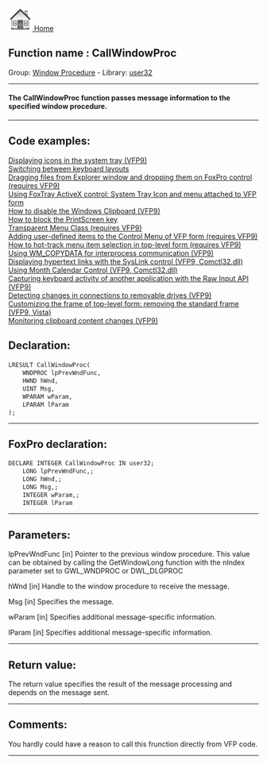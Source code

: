 [<img src="../../images/home.png"> Home ](https://github.com/VFPX/Win32API)  

## Function name : CallWindowProc
Group: [Window Procedure](../../functions_group.md#Window_Procedure)  -  Library: [user32](../../Libraries.md#user32)  
***  


#### The CallWindowProc function passes message information to the specified window procedure.
***  


## Code examples:
[Displaying icons in the system tray (VFP9)](../../samples/sample_235.md)  
[Switching between keyboard layouts](../../samples/sample_275.md)  
[Dragging files from Explorer window and dropping them on FoxPro control (requires VFP9)](../../samples/sample_323.md)  
[Using FoxTray ActiveX control: System Tray Icon and menu attached to VFP form](../../samples/sample_336.md)  
[How to disable the Windows Clipboard (VFP9)](../../samples/sample_488.md)  
[How to block the PrintScreen key](../../samples/sample_489.md)  
[Transparent Menu Class (requires VFP9)](../../samples/sample_496.md)  
[Adding user-defined items to the Control Menu of VFP form (requires VFP9)](../../samples/sample_512.md)  
[How to hot-track menu item selection in top-level form (requires VFP9)](../../samples/sample_521.md)  
[Using WM_COPYDATA for interprocess communication (VFP9)](../../samples/sample_536.md)  
[Displaying hypertext links with the SysLink control (VFP9, Comctl32.dll)](../../samples/sample_559.md)  
[Using Month Calendar Control (VFP9, Comctl32.dll)](../../samples/sample_560.md)  
[Capturing keyboard activity of another application with the Raw Input API (VFP9)](../../samples/sample_572.md)  
[Detecting changes in connections to removable drives (VFP9)](../../samples/sample_573.md)  
[Customizing the frame of top-level form: removing the standard frame (VFP9, Vista)](../../samples/sample_574.md)  
[Monitoring clipboard content changes (VFP9)](../../samples/sample_601.md)  

## Declaration:
```foxpro  
LRESULT CallWindowProc(
	WNDPROC lpPrevWndFunc,
	HWND hWnd,
	UINT Msg,
	WPARAM wParam,
	LPARAM lParam
);  
```  
***  


## FoxPro declaration:
```foxpro  
DECLARE INTEGER CallWindowProc IN user32;
	LONG lpPrevWndFunc,;
	LONG hWnd,;
	LONG Msg,;
	INTEGER wParam,;
	INTEGER lParam  
```  
***  


## Parameters:
lpPrevWndFunc
[in] Pointer to the previous window procedure. This value can be obtained by calling the GetWindowLong function with the nIndex parameter set to GWL_WNDPROC or DWL_DLGPROC

hWnd
[in] Handle to the window procedure to receive the message. 

Msg
[in] Specifies the message. 

wParam
[in] Specifies additional message-specific information.

lParam
[in] Specifies additional message-specific information.  
***  


## Return value:
The return value specifies the result of the message processing and depends on the message sent.  
***  


## Comments:
You hardly could have a reason to call this frunction directly from VFP code.  
  
***  

